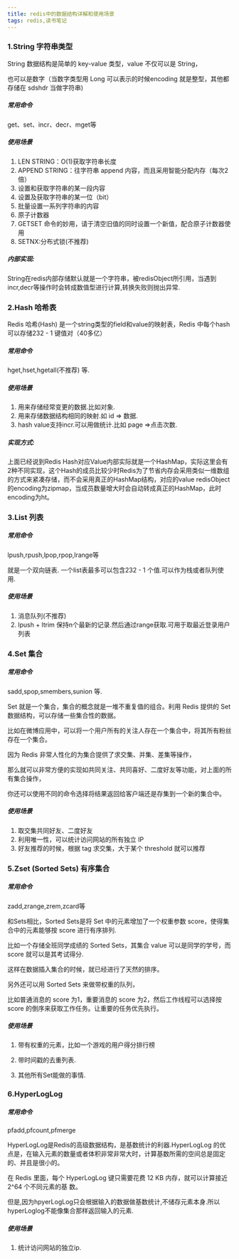 ```yaml
---
title: redis中的数据结构详解和使用场景
tags: redis,读书笔记
---
```


 

### 1.String 字符串类型

String 数据结构是简单的 key-value 类型，value 不仅可以是 String，

也可以是数字（当数字类型用 Long 可以表示的时候encoding 就是整型，其他都存储在 sdshdr 当做字符串)

#####  常用命令

get、set、incr、decr、mget等

##### 使用场景 

1. LEN STRING：O(1)获取字符串长度
2. APPEND STRING：往字符串 append 内容，而且采用智能分配内存（每次2倍）
3. 设置和获取字符串的某一段内容
4. 设置及获取字符串的某一位（bit）
5. 批量设置一系列字符串的内容
6. 原子计数器
7. GETSET 命令的妙用，请于清空旧值的同时设置一个新值，配合原子计数器使用
8. SETNX:分布式锁(不推荐)

##### 内部实现:

String在redis内部存储默认就是一个字符串，被redisObject所引用，当遇到incr,decr等操作时会转成数值型进行计算,转换失败则抛出异常.

### 2.Hash 哈希表

Redis 哈希(Hash) 是一个string类型的field和value的映射表，Redis 中每个hash 可以存储232 - 1 键值对（40多亿）

##### 常用命令

hget,hset,hgetall(不推荐) 等.

##### 使用场景 

1. 用来存储经常变更的数据.比如对象.
2. 用来存储数据结构相同的映射.如 id => 数据.
3. hash value支持incr.可以用做统计.比如 page =>点击次数.

##### 实现方式:

上面已经说到Redis Hash对应Value内部实际就是一个HashMap，实际这里会有2种不同实现，这个Hash的成员比较少时Redis为了节省内存会采用类似一维数组的方式来紧凑存储，而不会采用真正的HashMap结构，对应的value redisObject的encoding为zipmap，当成员数量增大时会自动转成真正的HashMap，此时encoding为ht。

### 3.List 列表

##### 常用命令

lpush,rpush,lpop,rpop,lrange等

就是一个双向链表. 一个list表最多可以包含232 - 1 个值.可以作为栈或者队列使用.

##### 使用场景 

1. 消息队列(不推荐)
2. lpush + ltrim 保持n个最新的记录.然后通过range获取.可用于取最近登录用户列表



### 4.Set 集合

##### 常用命令

sadd,spop,smembers,sunion 等.

Set 就是一个集合，集合的概念就是一堆不重复值的组合。利用 Redis 提供的 Set 数据结构，可以存储一些集合性的数据。

比如在微博应用中，可以将一个用户所有的关注人存在一个集合中，将其所有粉丝存在一个集合。

因为 Redis 非常人性化的为集合提供了求交集、并集、差集等操作，

那么就可以非常方便的实现如共同关注、共同喜好、二度好友等功能，对上面的所有集合操作，

你还可以使用不同的命令选择将结果返回给客户端还是存集到一个新的集合中。

##### 使用场景  

1. 取交集共同好友、二度好友
2. 利用唯一性，可以统计访问网站的所有独立 IP
3. 好友推荐的时候，根据 tag 求交集，大于某个 threshold 就可以推荐

 

### 5.Zset (Sorted Sets) 有序集合

##### 常用命令

zadd,zrange,zrem,zcard等

和Sets相比，Sorted Sets是将 Set 中的元素增加了一个权重参数 score，使得集合中的元素能够按 score 进行有序排列.

比如一个存储全班同学成绩的 Sorted Sets，其集合 value 可以是同学的学号，而 score 就可以是其考试得分.

这样在数据插入集合的时候，就已经进行了天然的排序。

另外还可以用 Sorted Sets 来做带权重的队列，

比如普通消息的 score 为1，重要消息的 score 为2，然后工作线程可以选择按 score 的倒序来获取工作任务。让重要的任务优先执行。

##### 使用场景 

1. 带有权重的元素，比如一个游戏的用户得分排行榜

2. 带时间戳的去重列表.

3. 其他所有Set能做的事情.

   

### 6.HyperLogLog

##### 常用命令

pfadd,pfcount,pfmerge

HyperLogLog是Redis的高级数据结构，是基数统计的利器.HyperLogLog 的优点是，在输入元素的数量或者体积非常非常大时，计算基数所需的空间总是固定 的、并且是很小的。

在 Redis 里面，每个 HyperLogLog 键只需要花费 12 KB 内存，就可以计算接近 2^64 个不同元素的基 数。

但是,因为hpyerLogLog只会根据输入的数据做基数统计,不储存元素本身.所以hyperLoglog不能像集合那样返回输入的元素.

##### 使用场景

1. 统计访问网站的独立ip.
